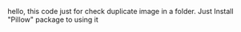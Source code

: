 hello, this code just for check duplicate image in a folder.
Just Install "Pillow" package to using it

